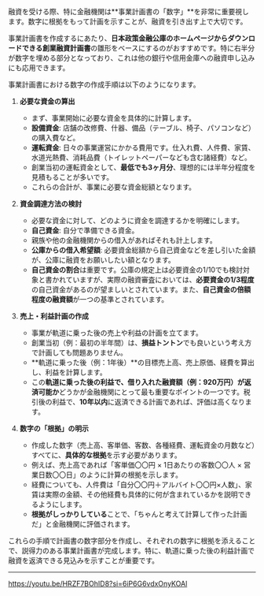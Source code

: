 融資を受ける際、特に金融機関は**事業計画書の「数字」**を非常に重要視します。数字に根拠をもって計画を示すことが、融資を引き出す上で大切です。

事業計画書を作成するにあたり、**日本政策金融公庫のホームページからダウンロードできる創業融資計画書**の雛形をベースにするのがおすすめです。特に右半分が数字を埋める部分となっており、これは他の銀行や信用金庫への融資申し込みにも応用できます。

事業計画書における数字の作成手順は以下のようになります。

1. **必要な資金の算出**
    
    - まず、事業開始に必要な資金を具体的に計算します。
    - **設備資金**: 店舗の改修費、什器、備品（テーブル、椅子、パソコンなど）の購入費など。
    - **運転資金**: 日々の事業運営にかかる費用です。仕入れ費、人件費、家賃、水道光熱費、消耗品費（トイレットペーパーなども含む諸経費）など。
    - 創業当初の運転資金として、**最低でも3ヶ月分**、理想的には半年分程度を見積もることが多いです。
    - これらの合計が、事業に必要な資金総額となります。
2. **資金調達方法の検討**
    
    - 必要な資金に対して、どのように資金を調達するかを明確にします。
    - **自己資金**: 自分で準備できる資金。
    - 親族や他の金融機関からの借入があればそれも計上します。
    - **公庫からの借入希望額**: 必要資金総額から自己資金などを差し引いた金額が、公庫に融資をお願いしたい額となります。
    - **自己資金の割合**は重要です。公庫の規定上は必要資金の1/10でも検討対象と書かれていますが、実際の融資審査においては、**必要資金の1/3程度**の自己資金があるのが望ましいとされています。また、**自己資金の倍額程度の融資額**が一つの基準とされています。
3. **売上・利益計画の作成**
    
    - 事業が軌道に乗った後の売上や利益の計画を立てます。
    - 創業当初（例：最初の半年間）は、**損益トントン**でも良いという考え方で計画しても問題ありません。
    - **軌道に乗った後（例：1年後）**の目標売上高、売上原価、経費を算出し、利益を計算します。
    - この**軌道に乗った後の利益で、借り入れた融資額（例：920万円）が返済可能か**どうかが金融機関にとって最も重要なポイントの一つです。税引後の利益で、**10年以内**に返済できる計画であれば、評価は高くなります。
4. **数字の「根拠」の明示**
    
    - 作成した数字（売上高、客単価、客数、各種経費、運転資金の月数など）すべてに、**具体的な根拠**を示す必要があります。
    - 例えば、売上高であれば「客単価〇〇円 × 1日あたりの客数〇〇人 × 営業日数〇〇日」のように計算の根拠を示します。
    - 経費についても、人件費は「自分〇〇円＋アルバイト〇〇円×人数」、家賃は実際の金額、その他経費も具体的に何が含まれているかを説明できるようにします。
    - **根拠がしっかりしている**ことで、「ちゃんと考えて計算して作った計画だ」と金融機関に評価されます。

これらの手順で計画書の数字部分を作成し、それぞれの数字に根拠を添えることで、説得力のある事業計画書が完成します。特に、軌道に乗った後の利益計画で融資を返済できる見込みを示すことが重要です。

---

https://youtu.be/HRZF7BOhID8?si=6iP6G6vdxOnyKOAl